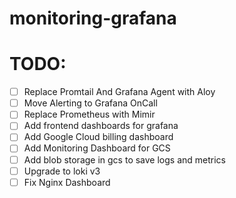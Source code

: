 # monitoring-grafana


# TODO:
- [ ] Replace Promtail And Grafana Agent with Aloy
- [ ] Move  Alerting to Grafana OnCall
- [ ] Replace Prometheus with Mimir
- [ ] Add frontend dashboards for grafana
- [ ] Add Google Cloud billing dashboard
- [ ] Add Monitoring Dashboard for GCS
- [ ] Add blob storage in gcs to save logs and metrics
- [ ] Upgrade to loki v3
- [ ] Fix Nginx Dashboard